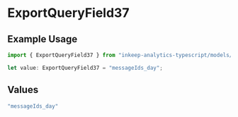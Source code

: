 # ExportQueryField37

## Example Usage

```typescript
import { ExportQueryField37 } from "inkeep-analytics-typescript/models/operations";

let value: ExportQueryField37 = "messageIds_day";
```

## Values

```typescript
"messageIds_day"
```